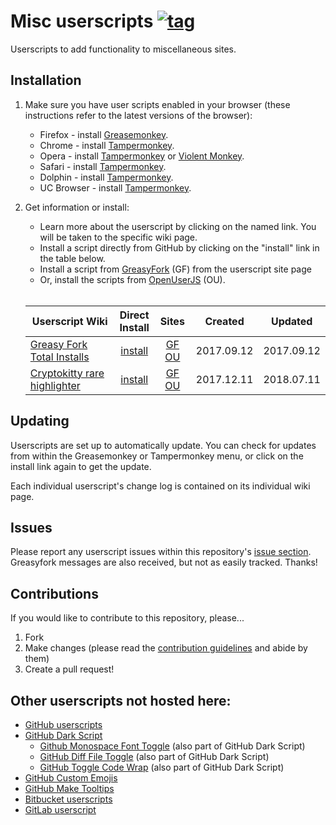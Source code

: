 # Misc userscripts [![tag](https://img.shields.io/github/tag/Mottie/Misc-userscripts.svg)](https://github.com/Mottie/Misc-userscripts/tags)

Userscripts to add functionality to miscellaneous sites.

## Installation

1. Make sure you have user scripts enabled in your browser (these instructions refer to the latest versions of the browser):

	* Firefox - install [Greasemonkey](https://addons.mozilla.org/en-US/firefox/addon/greasemonkey/).
	* Chrome - install [Tampermonkey](https://tampermonkey.net/?ext=dhdg&browser=chrome).
	* Opera - install [Tampermonkey](https://tampermonkey.net/?ext=dhdg&browser=opera) or [Violent Monkey](https://addons.opera.com/en/extensions/details/violent-monkey/).
	* Safari - install [Tampermonkey](https://tampermonkey.net/?ext=dhdg&browser=safari).
	* Dolphin - install [Tampermonkey](https://tampermonkey.net/?ext=dhdg&browser=dolphin).
	* UC Browser - install [Tampermonkey](https://tampermonkey.net/?ext=dhdg&browser=ucweb).

2. Get information or install:
	* Learn more about the userscript by clicking on the named link. You will be taken to the specific wiki page.
	* Install a script directly from GitHub by clicking on the "install" link in the table below.
	* Install a script from [GreasyFork](https://greasyfork.org/en/users/24847-mottie) (GF) from the userscript site page
	* Or, install the scripts from [OpenUserJS](https://openuserjs.org/users/Mottie/scripts) (OU).<br><br>

	| Userscript Wiki                           | Direct<br>Install   | Sites                       | Created    | Updated    |
	|-------------------------------------------|:-------------------:|:---------------------------:|:----------:|:----------:|
	| [Greasy Fork Total Installs][gfti-wiki]   | [install][gfti-raw] | [GF][gfti-gf] [OU][gfti-ou] | 2017.09.12 | 2017.09.12 |
	| [Cryptokitty rare highlighter][gfti-wiki] | [install][ckrh-raw] | [GF][ckrh-gf] [OU][ckrh-ou] | 2017.12.11 | 2018.07.11 |


[gfti-wiki]: https://github.com/Mottie/Misc-userscripts/wiki/Greasy-Fork-Total-Installs
[ckrh-wiki]: https://github.com/Mottie/Misc-userscripts/wiki/Cryptokitty-Rare-Highlighter

[gfti-raw]: https://raw.githubusercontent.com/Mottie/Misc-userscripts/master/greasy-fork-total-installs.user.js
[ckrh-raw]: https://raw.githubusercontent.com/Mottie/Misc-userscripts/master/cryptokitty-rare-highlighter.user.js

[gfti-gf]: https://greasyfork.org/en/scripts/33064-greasy-fork-total-installs
[ckrh-gf]: https://greasyfork.org/en/scripts/36269-cryptokitty-rare-highlighter

[gfti-ou]: https://openuserjs.org/scripts/Mottie/Greasy_Fork_Total_Installs
[ckrh-ou]: https://openuserjs.org/scripts/Mottie/Cryptokitty_rare_highlighter

## Updating

Userscripts are set up to automatically update. You can check for updates from within the Greasemonkey or Tampermonkey menu, or click on the install link again to get the update.

Each individual userscript's change log is contained on its individual wiki page.

## Issues

Please report any userscript issues within this repository's [issue section](https://github.com/Mottie/Misc-userscripts/issues). Greasyfork messages are also received, but not as easily tracked. Thanks!

## Contributions

If you would like to contribute to this repository, please...

1. Fork
2. Make changes (please read the [contribution guidelines](./CONTRIBUTING.md) and abide by them)
3. Create a pull request!

## Other userscripts not hosted here:

* [GitHub userscripts](https://github.com/Mottie/GitHub-userscripts)
* [GitHub Dark Script](https://github.com/StylishThemes/GitHub-Dark-Script)
	* [Github Monospace Font Toggle](https://greasyfork.org/en/scripts/18787-github-monospace-font-toggle) (also part of GitHub Dark Script)
	* [GitHub Diff File Toggle](https://greasyfork.org/en/scripts/18788-github-diff-file-toggle) (also part of GitHub Dark Script)
	* [GitHub Toggle Code Wrap](https://greasyfork.org/en/scripts/18789-github-toggle-code-wrap) (also part of GitHub Dark Script)
* [GitHub Custom Emojis](https://github.com/StylishThemes/GitHub-Custom-Emojis)
* [GitHub Make Tooltips](https://greasyfork.org/en/scripts/22194)
* [Bitbucket userscripts](https://bitbucket.org/mottie/bitbucket-userscripts)
* [GitLab userscript](https://gitlab.com/Mottie/GitLab-userscripts)

